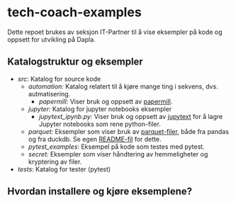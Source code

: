 # tech-coach-examples

Dette repoet brukes av seksjon IT-Partner til å vise eksempler på kode og oppsett
for utvikling på Dapla.

## Katalogstruktur og eksempler

- _src_: Katalog for source kode
  - _automation:_ Katalog relatert til å kjøre mange ting i sekvens, dvs. autmatisering.
    - _papermill:_ Viser bruk og oppsett av [papermill].
  - _jupyter:_ Katalog for jupyter notebooks eksempler
    - _jupytext_ipynb.py:_ Viser bruk og oppsett av [jupytext]
      for å lagre Jupyter notebooks som rene python-filer.
  - _parquet:_ Eksempler som viser bruk av [parquet-filer], både fra pandas og fra
    duckdb. Se egen [README-fil](./parquet/README.md) for dette.
  - _pytest_examples_: Eksempel på kode som testes med pytest.
  - _secret:_ Eksempler som viser håndtering av hemmeligheter og kryptering
    av filer.
- _tests_: Katalog for tester (pytest)

[jupytext]: https://github.com/mwouts/jupytext#readme
[papermill]: https://papermill.readthedocs.io/en/latest/
[parquet-filer]: https://www.databricks.com/glossary/what-is-parquet
[pytest]: https://docs.pytest.org/

## Hvordan installere og kjøre eksemplene?
